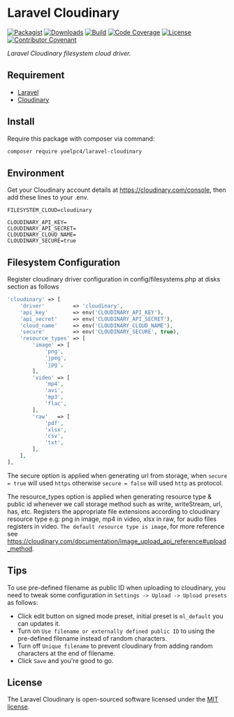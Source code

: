 # Laravel Cloudinary

[![Packagist][ico-packagist]][link-packagist]
[![Downloads][ico-downloads]][link-downloads]
[![Build][ico-build]][link-build]
[![Code Coverage][ico-code-coverage]][link-code-coverage]
[![License][ico-license]][link-license]
[![Contributor Covenant][ico-code-of-conduct]][link-code-of-conduct]

_Laravel Cloudinary filesystem cloud driver._

## Requirement

- [Laravel](https://laravel.com)
- [Cloudinary](http://cloudinary.com)

## Install

Require this package with composer via command:

```bash
composer require yoelpc4/laravel-cloudinary
```

## Environment

Get your Cloudinary account details at https://cloudinary.com/console, then add these lines to your .env.

```dotenv
FILESYSTEM_CLOUD=cloudinary

CLOUDINARY_API_KEY=
CLOUDINARY_API_SECRET=
CLOUDINARY_CLOUD_NAME=
CLOUDINARY_SECURE=true
```

## Filesystem Configuration

Register cloudinary driver configuration in config/filesystems.php at disks section as follows

```php
'cloudinary' => [
    'driver'         => 'cloudinary',
    'api_key'        => env('CLOUDINARY_API_KEY'),
    'api_secret'     => env('CLOUDINARY_API_SECRET'),
    'cloud_name'     => env('CLOUDINARY_CLOUD_NAME'),
    'secure'         => env('CLOUDINARY_SECURE', true),
    'resource_types' => [
        'image' => [
            'png',
            'jpeg',
            'jpg',
        ],
        'video' => [
            'mp4',
            'avi',
            'mp3',
            'flac',
        ],
        'raw'   => [
            'pdf',
            'xlsx',
            'csv',
            'txt',
        ],
    ],
],
```

The secure option is applied when generating url from storage, when `secure = true` will used `https` 
otherwise `secure = false` will used `http` as protocol.

The resource_types option is applied when generating resource type & public id whenever we call storage method such as
write, writeStream, url, has, etc. Registers the appropriate file extensions according to cloudinary resource type e.g: 
png in image, mp4 in video, xlsx in raw, for audio files registers in video. `The default resource type is image`, 
for more reference see https://cloudinary.com/documentation/image_upload_api_reference#upload_method.

## Tips

To use pre-defined filename as public ID when uploading to cloudinary, you need to tweak some configuration 
in `Settings -> Upload -> Upload presets` as follows:
- Click edit button on signed mode preset, initial preset is `ml_default` you can updates it.
- Turn on `Use filename or externally defined public ID` to using the pre-defined filename instead of random characters.
- Turn off `Unique filename` to prevent cloudinary from adding random characters at the end of filename.
- Click `Save` and you're good to go.

## License

The Laravel Cloudinary is open-sourced software licensed under the [MIT license](http://opensource.org/licenses/MIT).

[ico-packagist]: https://img.shields.io/packagist/v/yoelpc4/laravel-cloudinary.svg?style=flat-square
[ico-downloads]: https://img.shields.io/packagist/dt/yoelpc4/laravel-cloudinary.svg?style=flat-square
[ico-build]: https://travis-ci.com/yoelpc4/laravel-cloudinary.svg?branch=master&style=flat-square
[ico-code-coverage]: https://codecov.io/gh/yoelpc4/laravel-cloudinary/branch/master/graph/badge.svg?style=flat-square
[ico-license]: https://img.shields.io/packagist/l/yoelpc4/laravel-cloudinary.svg?style=flat-square
[ico-code-of-conduct]: https://img.shields.io/badge/Contributor%20Covenant-v2.0%20adopted-ff69b4.svg

[link-packagist]: https://packagist.org/packages/yoelpc4/laravel-cloudinary
[link-downloads]: https://packagist.org/packages/yoelpc4/laravel-cloudinary
[link-build]: https://travis-ci.com/yoelpc4/laravel-cloudinary
[link-code-coverage]: https://codecov.io/gh/yoelpc4/laravel-cloudinary
[link-license]: LICENSE.md
[link-code-of-conduct]: CODE_OF_CONDUCT.md
